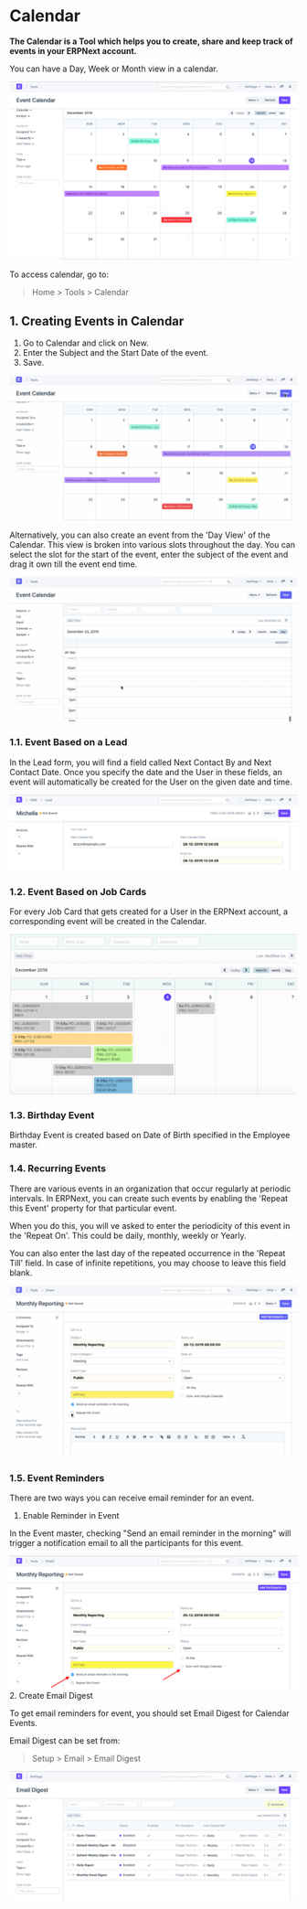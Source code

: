 
# Calendar


**The Calendar is a Tool which helps you to create, share and keep track of events in your ERPNext account.**


You can have a Day, Week or Month view in a calendar.


![Calendar](/files/using-calender-1.png)


To access calendar, go to:



> 
> Home > Tools > Calendar
> 
> 
> 


## 1. Creating Events in Calendar


1. Go to Calendar and click on New.
2. Enter the Subject and the Start Date of the event.
3. Save.


![Calendar](/files/using-calender-2.gif)


Alternatively, you can also create an event from the 'Day View' of the Calendar. This view is broken into various slots throughout the day. You can select the slot for the start of the event, enter the subject of the event and drag it own till the event end time.


![Calendar](/files/using-calender-3.gif)


### 1.1. Event Based on a Lead


In the Lead form, you will find a field called Next Contact By and Next Contact Date. Once you specify the date and the User in these fields, an event will automatically be created for the User on the given date and time.


![Calendar](/files/using-calender-4.png)


### 1.2. Event Based on Job Cards


For every Job Card that gets created for a User in the ERPNext account, a corresponding event will be created in the Calendar.


![Calendar](/files/using-calender-job-card.png)


### 1.3. Birthday Event


Birthday Event is created based on Date of Birth specified in the Employee master.


### 1.4. Recurring Events


There are various events in an organization that occur regularly at periodic intervals. In ERPNext, you can create such events by enabling the 'Repeat this Event' property for that particular event.


When you do this, you will ve asked to enter the periodicity of this event in the 'Repeat On'. This could be daily, monthly, weekly or Yearly.


You can also enter the last day of the repeated occurrence in the 'Repeat Till' field. In case of infinite repetitions, you may choose to leave this field blank.


![Calendar](/files/using-calender-5.gif)


### 1.5. Event Reminders


There are two ways you can receive email reminder for an event.


1. Enable Reminder in Event


In the Event master, checking "Send an email reminder in the morning" will trigger a notification email to all the participants for this event.


![Calendar](/files/using-calender-6.png)
2. Create Email Digest


To get email reminders for event, you should set Email Digest for Calendar Events.


Email Digest can be set from:



> 
> Setup > Email > Email Digest
> 
> 
> 


![Calendar](/files/using-calender-7.png)


